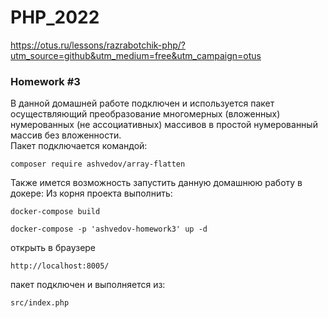 # PHP_2022
https://otus.ru/lessons/razrabotchik-php/?utm_source=github&utm_medium=free&utm_campaign=otus

### Homework #3

В данной домашней работе подключен и используется пакет осуществляющий преобразование многомерных (вложенных) 
нумерованных (не ассоциативных) массивов в простой нумерованный массив без вложенности.  
Пакет подключается командой:
```
composer require ashvedov/array-flatten
```
Также имется возможность запустить данную домашнюю работу в докере:
Из корня проекта выполнить:
```
docker-compose build
```
```
docker-compose -p 'ashvedov-homework3' up -d
```
открыть в браузере
```
http://localhost:8005/
```
пакет подключен и выполняется из:
```
src/index.php
```
